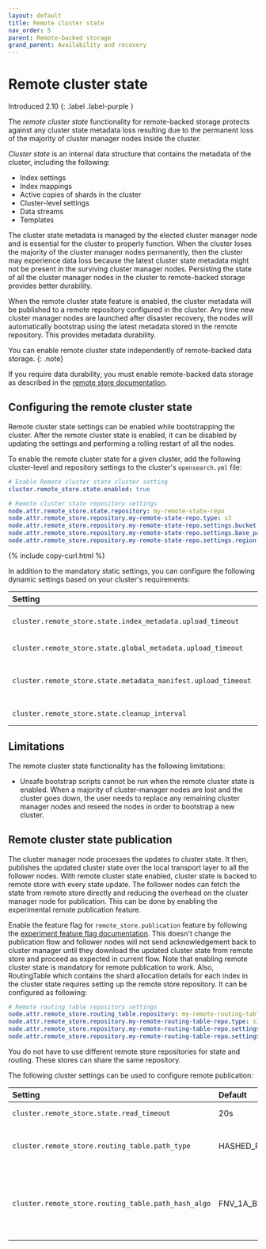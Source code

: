 ```yaml
---
layout: default
title: Remote cluster state
nav_order: 5
parent: Remote-backed storage
grand_parent: Availability and recovery
---
```


# Remote cluster state

Introduced 2.10
{: .label .label-purple }

The _remote cluster state_ functionality for remote-backed storage protects against any cluster state metadata loss resulting due to the permanent loss of the majority of cluster manager nodes inside the cluster.

_Cluster state_ is an internal data structure that contains the metadata of the cluster, including the following: 
- Index settings 
- Index mappings 
- Active copies of shards in the cluster 
- Cluster-level settings
- Data streams
- Templates

The cluster state metadata is managed by the elected cluster manager node and is essential for the cluster to properly function. When the cluster loses the majority of the cluster manager nodes permanently, then the cluster may experience data loss because the latest cluster state metadata might not be present in the surviving cluster manager nodes. Persisting the state of all the cluster manager nodes in the cluster to remote-backed storage provides better durability.

When the remote cluster state feature is enabled, the cluster metadata will be published to a remote repository configured in the cluster.
Any time new cluster manager nodes are launched after disaster recovery, the nodes will automatically bootstrap using the latest metadata stored in the remote repository. This provides metadata durability. 

You can enable remote cluster state independently of remote-backed data storage.
{: .note}

If you require data durability, you must enable remote-backed data storage as described in the [remote store documentation]({{site.url}}{{site.baseurl}}/tuning-your-cluster/availability-and-recovery/remote-store/index/).

## Configuring the remote cluster state

Remote cluster state settings can be enabled while bootstrapping the cluster. After the remote cluster state is enabled, it can be disabled by updating the settings and performing a rolling restart of all the nodes.

To enable the remote cluster state for a given cluster, add the following cluster-level and repository settings to the cluster's `opensearch.yml` file:

```yml
# Enable Remote cluster state cluster setting
cluster.remote_store.state.enabled: true

# Remote cluster state repository settings
node.attr.remote_store.state.repository: my-remote-state-repo
node.attr.remote_store.repository.my-remote-state-repo.type: s3
node.attr.remote_store.repository.my-remote-state-repo.settings.bucket: <Bucket Name 3>
node.attr.remote_store.repository.my-remote-state-repo.settings.base_path: <Bucket Base Path 3>
node.attr.remote_store.repository.my-remote-state-repo.settings.region: <Bucket region>
```
{% include copy-curl.html %}

In addition to the mandatory static settings, you can configure the following dynamic settings based on your cluster's requirements:

Setting | Default | Description
:--- | :--- | :---
`cluster.remote_store.state.index_metadata.upload_timeout` | 20s | Deprecated. Use `cluster.remote_store.state.global_metadata.upload_timeout` instead.
`cluster.remote_store.state.global_metadata.upload_timeout` | 20s | The amount of time to wait for cluster state upload to complete.
`cluster.remote_store.state.metadata_manifest.upload_timeout` | 20s | The amount of time to wait for the manifest file upload to complete. The manifest file contains the details of each of the files uploaded for a single cluster state, both index metadata files and global metadata files.
`cluster.remote_store.state.cleanup_interval` | 300s | The interval for remote state clean-up asynchronous task to run. This task deletes the old remote state files. 


## Limitations

The remote cluster state functionality has the following limitations:
- Unsafe bootstrap scripts cannot be run when the remote cluster state is enabled. When a majority of cluster-manager nodes are lost and the cluster goes down, the user needs to replace any remaining cluster manager nodes and reseed the nodes in order to bootstrap a new cluster.

## Remote cluster state publication
The cluster manager node processes the updates to cluster state. It then, publishes the updated cluster state 
over the local transport layer to all the follower nodes. With remote cluster state enabled, 
cluster state is backed to remote store with every state update. The follower nodes can fetch the state 
from remote store directly and reducing the overhead on the cluster manager node for publication. 
This can be done by enabling the experimental remote publication feature.

Enable the feature flag for `remote_store.publication` feature by following the [experiment feature flag documentation]({{site.url}}{{site.baseurl}}/install-and-configure/configuring-opensearch/experimental/).
This doesn't change the publication flow and follower nodes will not send acknowledgement back to cluster manager 
until they download the updated cluster state from remote store and proceed as expected in current flow. 
Note that enabling remote cluster state is mandatory for remote publication to work.
Also, RoutingTable which contains the shard allocation details for each index in the cluster state requires 
setting up the remote store repository. It can be configured as following:

```yml
# Remote routing table repository settings
node.attr.remote_store.routing_table.repository: my-remote-routing-table-repo
node.attr.remote_store.repository.my-remote-routing-table-repo.type: s3
node.attr.remote_store.repository.my-remote-routing-table-repo.settings.bucket: <Bucket Name 3>
node.attr.remote_store.repository.my-remote-routing-table-repo.settings.region: <Bucket region>
```
You do not have to use different remote store repositories for state and routing. 
These stores can share the same repository.

The following cluster settings can be used to configure remote publication:

Setting | Default | Description
:--- | :--- | :---
`cluster.remote_store.state.read_timeout` | 20s | The amount of time to wait for remote state download to complete on the follower node.
`cluster.remote_store.routing_table.path_type` | HASHED_PREFIX | Path type to be used for creating index routing path in blob store. Valid values are "FIXED", "HASHED_PREFIX", "HASHED_INFIX"
`cluster.remote_store.routing_table.path_hash_algo` | FNV_1A_BASE64 | Algorithm to be used for constructing prefix or infix of blob store path. This setting comes into effect into if cluster.remote_store.routing_table.path_type is "hashed_prefix" or "hashed_infix". Valid values of algorithm are "FNV_1A_BASE64" or "FNV_1A_COMPOSITE_1"
